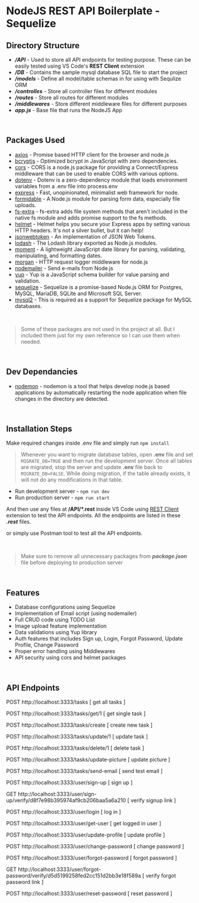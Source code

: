 # NodeJS REST API Boilerplate - Sequelize

## Directory Structure

- **_/API_** - Used to store all API endpoints for testing purpose. These can be easily tested using VS Code's **REST Client** extension
- **_/DB_** - Contains the sample mysql database SQL file to start the project
- **_/models_** - Define all model/table schemas in for using with Sequlize ORM
- **_/controlles_** - Store all controller files for different modules
- **_/routes_** - Store all routes for different modules
- **_/middlewares_** - Store different middleware files for different purposes
- **_app.js_** - Base file that runs the NodeJS App

<br />

## Packages Used

- [axios](https://www.npmjs.com/package/axios) - Promise based HTTP client for the browser and node.js
- [bcryptjs](https://www.npmjs.com/package/bcryptjs) - Optimized bcrypt in JavaScript with zero dependencies.
- [cors](https://www.npmjs.com/package/cors) - CORS is a node.js package for providing a Connect/Express middleware that can be used to enable CORS with various options.
- [dotenv](https://www.npmjs.com/package/dotenv) - Dotenv is a zero-dependency module that loads environment variables from a .env file into process.env
- [express](https://www.npmjs.com/package/express) - Fast, unopinionated, minimalist web framework for node.
- [formidable](https://www.npmjs.com/package/formidable) - A Node.js module for parsing form data, especially file uploads.
- [fs-extra](https://www.npmjs.com/package/fs-extra) - fs-extra adds file system methods that aren't included in the native fs module and adds promise support to the fs methods.
- [helmet](https://www.npmjs.com/package/helmet) - Helmet helps you secure your Express apps by setting various HTTP headers. It's not a silver bullet, but it can help!
- [jsonwebtoken](https://www.npmjs.com/package/jsonwebtoken) - An implementation of JSON Web Tokens.
- [lodash](https://www.npmjs.com/package/lodash) - The Lodash library exported as Node.js modules.
- [moment](https://www.npmjs.com/package/moment) - A lightweight JavaScript date library for parsing, validating, manipulating, and formatting dates.
- [morgan](https://www.npmjs.com/package/morgan) - HTTP request logger middleware for node.js
- [nodemailer](https://www.npmjs.com/package/nodemailer) - Send e-mails from Node.js
- [yup](https://www.npmjs.com/package/yup) - Yup is a JavaScript schema builder for value parsing and validation.
- [sequelize](https://sequelize.org/) - Sequelize is a promise-based Node.js ORM for Postgres, MySQL, MariaDB, SQLite and Microsoft SQL Server.
- [mysql2](https://www.npmjs.com/package/mysql2) - This is required as a support for Sequelize package for MySQL databases.

<br />

> Some of these packages are not used in the project at all. But I included them just for my own reference so I can use them when needed.

<br />

## Dev Dependancies

- [nodemon](https://www.npmjs.com/package/nodemon) - nodemon is a tool that helps develop node.js based applications by automatically restarting the node application when file changes in the directory are detected.

<br />

## Installation Steps

Make required changes inside .env file and simply run
`npm install`

> Whenever you want to migrate database tables, open  **.env** file and set `MIGRATE_DB=TRUE` and then run the development server. Once all tables are migrated, stop the server and update **.env** file back to `MIGRATE_DB=FALSE`. While doing migration, if the table already exists, it will not do any modifications in that table.
> 
- Run development server - `npm run dev`
- Run production server - `npm run start`

And then use any files at **/API/\*.rest** inside VS Code using [REST Client](https://marketplace.visualstudio.com/items?itemName=humao.rest-client) extension to test the API endpoints. All the endpoints are listed in these **_.rest_** files.

or simply use Postman tool to test all the API endpoints.

<br />

> Make sure to remove all unnecessary packages from **_package.json_** file before deploying to production server

<br />

## Features

- Database configurations using Sequelize
- Implementation of Email script (using nodemailer)
- Full CRUD code using TODO List
- Image upload feature implementation
- Data validations using Yup library
- Auth features that includes Sign up, Login, Forgot Password, Update Profile, Change Password
- Proper error handling using Middlewares
- API security using cors and helmet packages

<br />

## API Endpoints

POST http://localhost:3333/tasks [ get all tasks ]

POST http://localhost:3333/tasks/get/1 [ get single task ]

POST http://localhost:3333/tasks/create [ create new task ]

POST http://localhost:3333/tasks/update/1 [ update task ]

POST http://localhost:3333/tasks/delete/1 [ delete task ]

POST http://localhost:3333/tasks/update-picture [ update picture ]

POST http://localhost:3333/tasks/send-email [ send test email ]

POST http://localhost:3333/user/sign-up [ sign up ]

GET http://localhost:3333/user/sign-up/verify/d8f7e98b395974af9cb206baa5a6a210 [ verify signup link ]

POST http://localhost:3333/user/login [ log in ]

POST http://localhost:3333/user/get-user [ get logged in user ]

POST http://localhost:3333/user/update-profile [ update profile ]

POST http://localhost:3333/user/change-password [ change password ]

POST http://localhost:3333/user/forgot-password [ forgot password ]

GET http://localhost:3333/user/forgot-password/verify/d5d5199258fed2cc151d2bb3e18f589a [ verify forgot password link ]

POST http://localhost:3333/user/reset-password [ reset password ]

<br />


